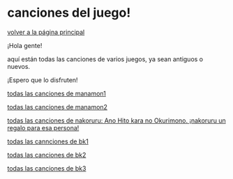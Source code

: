 ﻿# canciones del juego!

[volver a la página principal](index-es)

¡Hola gente!

aquí están todas las canciones de varios juegos, ya sean antiguos o nuevos.


¡Espero que lo disfruten!


[todas las canciones de manamon1](https://www.dropbox.com/s/gxe9bj2himlbhzi/Manamon%20music.zip?dl=1)


[todas las canciones de manamon2](https://drive.google.com/drive/folders/1cZs5xGgC522X7qH2Xd8mSJLT87PLfxH006:06)


[todas las canciones de nakoruru: Ano Hito kara no Okurimono. ¡nakoruru un regalo para esa persona!](https://drive.google.com/file/d/1T5GrW3gozuTwHyZumvJOo9WAYnk3mr10/view?usp=sharing)


[todas las cannciones de bk1](https://drive.google.com/file/d/1GCl2CX_X8_ITULpDpCL-HdWhYtz9sGZQ/view?usp=sharing)


[todas las canciones de bk2](https://www.dropbox.com/s/f0v1vp8ttwb4s3h/bk2%20music.rar?dl=1)


[todas las canciones de bk3](https://www.dropbox.com/s/nl69az0gyva6rfc/bk3%20music.rar?dl=1)